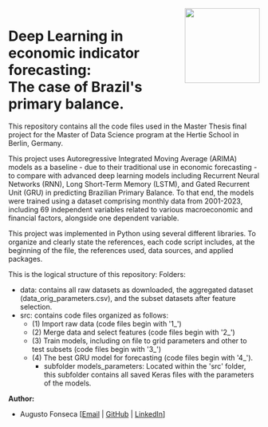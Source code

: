 <img src="https://upload.wikimedia.org/wikipedia/commons/thumb/2/23/Hertie_School_of_Governance_logo.svg/1200px-Hertie_School_of_Governance_logo.svg.png" width="150px" align="right" />

# Deep Learning in economic indicator forecasting:<br> The case of Brazil's primary balance.

This repository contains all the code files used in the Master Thesis final project for the Master of Data Science program at the Hertie School in Berlin, Germany.

This project uses Autoregressive Integrated Moving Average (ARIMA) models as a baseline - due to their traditional use in economic forecasting - to compare with advanced deep learning models including Recurrent Neural Networks (RNN), Long Short-Term Memory (LSTM), and Gated Recurrent Unit (GRU) in predicting Brazilian Primary Balance. To that end, the models were trained using a dataset comprising monthly data from 2001-2023, including 69 independent variables related to various macroeconomic and financial factors, alongside one dependent variable.

This project was implemented in Python using several different libraries. To organize and clearly state the references, each code script includes, at the beginning of the file, the references used, data sources, and applied packages.

This is the logical structure of this repository:
Folders:
- data: contains all raw datasets as downloaded, the aggregated dataset (data_orig_parameters.csv), and the subset datasets after feature selection.
- src: contains code files organized as follows:
    - (1) Import raw data (code files begin with '1_')
    - (2) Merge data and select features (code files begin with '2_')
    - (3) Train models, including on file to grid parameters and other to test subsets (code files begin with '3_')
    - (4) The best GRU model for forecasting (code files begin with '4_').
      - subfolder models_parameters: Located within the 'src' folder, this subfolder contains all saved Keras files with the parameters of the models.

**Author:**
*   Augusto Fonseca [[Email](mailto:cesaraccf@gmail.com) | [GitHub](https://github.com/augustofonseca25) | [LinkedIn](https://www.linkedin.com/in/augustofonseca-brazil)]
